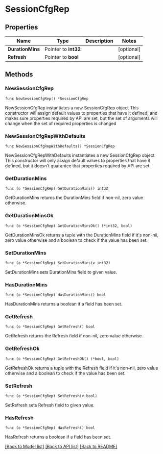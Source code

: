 # SessionCfgRep

## Properties

Name | Type | Description | Notes
------------ | ------------- | ------------- | -------------
**DurationMins** | Pointer to **int32** |  | [optional] 
**Refresh** | Pointer to **bool** |  | [optional] 

## Methods

### NewSessionCfgRep

`func NewSessionCfgRep() *SessionCfgRep`

NewSessionCfgRep instantiates a new SessionCfgRep object
This constructor will assign default values to properties that have it defined,
and makes sure properties required by API are set, but the set of arguments
will change when the set of required properties is changed

### NewSessionCfgRepWithDefaults

`func NewSessionCfgRepWithDefaults() *SessionCfgRep`

NewSessionCfgRepWithDefaults instantiates a new SessionCfgRep object
This constructor will only assign default values to properties that have it defined,
but it doesn't guarantee that properties required by API are set

### GetDurationMins

`func (o *SessionCfgRep) GetDurationMins() int32`

GetDurationMins returns the DurationMins field if non-nil, zero value otherwise.

### GetDurationMinsOk

`func (o *SessionCfgRep) GetDurationMinsOk() (*int32, bool)`

GetDurationMinsOk returns a tuple with the DurationMins field if it's non-nil, zero value otherwise
and a boolean to check if the value has been set.

### SetDurationMins

`func (o *SessionCfgRep) SetDurationMins(v int32)`

SetDurationMins sets DurationMins field to given value.

### HasDurationMins

`func (o *SessionCfgRep) HasDurationMins() bool`

HasDurationMins returns a boolean if a field has been set.

### GetRefresh

`func (o *SessionCfgRep) GetRefresh() bool`

GetRefresh returns the Refresh field if non-nil, zero value otherwise.

### GetRefreshOk

`func (o *SessionCfgRep) GetRefreshOk() (*bool, bool)`

GetRefreshOk returns a tuple with the Refresh field if it's non-nil, zero value otherwise
and a boolean to check if the value has been set.

### SetRefresh

`func (o *SessionCfgRep) SetRefresh(v bool)`

SetRefresh sets Refresh field to given value.

### HasRefresh

`func (o *SessionCfgRep) HasRefresh() bool`

HasRefresh returns a boolean if a field has been set.


[[Back to Model list]](../README.md#documentation-for-models) [[Back to API list]](../README.md#documentation-for-api-endpoints) [[Back to README]](../README.md)


